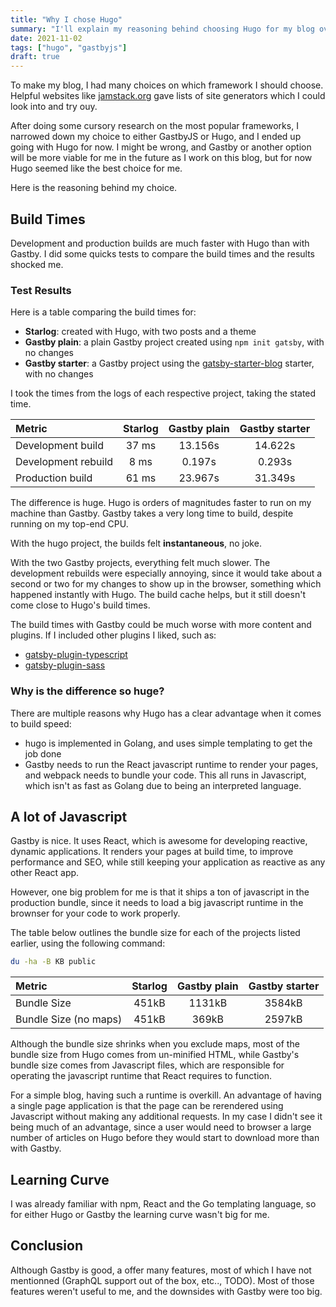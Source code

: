 ```yaml
---
title: "Why I chose Hugo"
summary: "I'll explain my reasoning behind choosing Hugo for my blog over other frameworks."
date: 2021-11-02
tags: ["hugo", "gastbyjs"]
draft: true
---
```


To make my blog, I had many choices on which framework I should choose. Helpful websites like [jamstack.org](https://jamstack.org/generators/) gave lists of site generators which I could look into and try ouy.

After doing some cursory research on the most popular frameworks, I narrowed down my choice to either GastbyJS or Hugo, and I ended up going with Hugo for now. I might be wrong, and Gastby or another option will be more viable for me in the future as I work on this blog, but for now Hugo seemed like the best choice for me.

Here is the reasoning behind my choice.

## Build Times

Development and production builds are much faster with Hugo than with Gastby. I did some quicks tests to compare the build times and the results shocked me.

### Test Results

Here is a table comparing the build times for:

- **Starlog**: created with Hugo, with two posts and a theme
- **Gastby plain**: a plain Gastby project created using `npm init gatsby`, with no changes
- **Gastby starter**: a Gastby project using the [gatsby-starter-blog](https://www.gatsbyjs.com/starters/gatsbyjs/gatsby-starter-blog/) starter, with no changes

I took the times from the logs of each respective project, taking the stated time.

| Metric              | Starlog | Gastby plain | Gastby starter |
| :------------------ | :-----: | :----------: | :------------: |
| Development build   |  37 ms  |   13.156s    |    14.622s     |
| Development rebuild |  8 ms   |    0.197s    |     0.293s     |
| Production build    |  61 ms  |   23.967s    |    31.349s     |

The difference is huge. Hugo is orders of magnitudes faster to run on my machine than Gastby. Gastby takes a very long time to build, despite running on my top-end CPU.

With the hugo project, the builds felt **instantaneous**, no joke.

With the two Gastby projects, everything felt much slower. The development rebuilds were especially annoying, since it would take about a second or two for my changes to show up in the browser, something which happened instantly with Hugo. The build cache helps, but it still doesn't come close to Hugo's build times.

The build times with Gastby could be much worse with more content and plugins. If I included other plugins I liked, such as:

- [gatsby-plugin-typescript](https://www.gatsbyjs.com/plugins/gatsby-plugin-typescript)
- [gatsby-plugin-sass](https://www.gatsbyjs.com/plugins/gatsby-plugin-sass)

### Why is the difference so huge?

There are multiple reasons why Hugo has a clear advantage when it comes to build speed:

- hugo is implemented in Golang, and uses simple templating to get the job done
- Gastby needs to run the React javascript runtime to render your pages, and webpack needs to bundle your code. This all runs in Javascript, which isn't as fast as Golang due to being an interpreted language.

## A lot of Javascript

Gastby is nice. It uses React, which is awesome for developing reactive, dynamic applications. It renders your pages at build time, to improve performance and SEO, while still keeping your application as reactive as any other React app.

However, one big problem for me is that it ships a ton of javascript in the production bundle, since it needs to load a big javascript runtime in the brownser for your code to work properly.

The table below outlines the bundle size for each of the projects listed earlier, using the following command:

```bash
du -ha -B KB public
```

| Metric                | Starlog | Gastby plain | Gastby starter |
| :-------------------- | :-----: | :----------: | :------------: |
| Bundle Size           |  451kB  |    1131kB    |     3584kB     |
| Bundle Size (no maps) |  451kB  |    369kB     |     2597kB     |

Although the bundle size shrinks when you exclude maps, most of the bundle size from Hugo comes from un-minified HTML, while Gastby's bundle size comes from Javascript files, which are responsible for operating the javascript runtime that React requires to function.

For a simple blog, having such a runtime is overkill. An advantage of having a single page application is that the page can be rerendered using Javascript without making any additional requests. In my case I didn't see it being much of an advantage, since a user would need to browser a large number of articles on Hugo before they would start to download more than with Gastby.

## Learning Curve

I was already familiar with npm, React and the Go templating language, so for either Hugo or Gastby the learning curve wasn't big for me.

## Conclusion

Although Gastby is good, a offer many features, most of which I have not mentionned (GraphQL support out of the box, etc.., TODO). Most of those features weren't useful to me, and the downsides with Gastby were too big.
